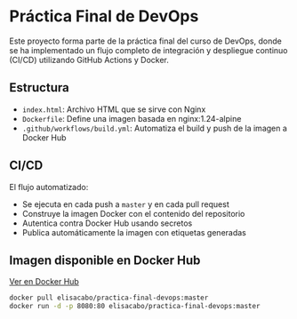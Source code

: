 # Práctica Final de DevOps

Este proyecto forma parte de la práctica final del curso de DevOps, donde se ha implementado un flujo completo de integración y despliegue continuo (CI/CD) utilizando GitHub Actions y Docker.

## Estructura
- `index.html`: Archivo HTML que se sirve con Nginx
- `Dockerfile`: Define una imagen basada en nginx:1.24-alpine
- `.github/workflows/build.yml`: Automatiza el build y push de la imagen a Docker Hub

## CI/CD
El flujo automatizado:
- Se ejecuta en cada push a `master` y en cada pull request
- Construye la imagen Docker con el contenido del repositorio
- Autentica contra Docker Hub usando secretos
- Publica automáticamente la imagen con etiquetas generadas

## Imagen disponible en Docker Hub
[Ver en Docker Hub](https://hub.docker.com/r/elisacabo/practica-final-devops)

```bash
docker pull elisacabo/practica-final-devops:master
docker run -d -p 8080:80 elisacabo/practica-final-devops:master

